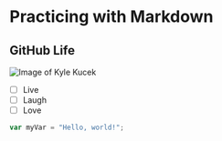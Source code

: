 # Practicing with Markdown

## GitHub Life

![Image of Kyle Kucek](https://media.licdn.com/dms/image/D5603AQGjQBAe821uhw/profile-displayphoto-shrink_800_800/0/1696623342011?e=1714608000&v=beta&t=GjBRMGxuaxX2RDo3dyv2K6gp3twUadGdLsMbiScZEM8)

- [ ] Live
- [ ] Laugh
- [ ] Love

``` javascript
var myVar = "Hello, world!";
```
